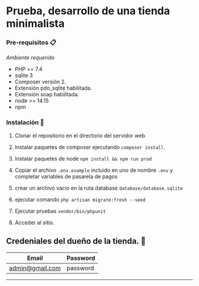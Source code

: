 # Prueba, desarrollo de una tienda minimalista

### Pre-requisitos 📋

_Ambiente requerido_

- PHP >= 7.4 
- sqlite 3
- Composer versión 2. 
- Extensión pdo_sqlite habilitada.
- Extensión soap habilitada.
- node >= 14.15
- npm

### Instalación 🔧

1. Clonar el repositorio en el directorio del servidor web

2. Instalar paquetes de composer ejecutando `composer install`.

3. Instalar paquetes de node `npm install && npm run prod`

4. Copiar el archivo `.env.example` incluido en uno de nombre `.env` y completar variables de pasarela de pagos

4. crear un archivo vacio en la ruta database `database/database.sqlite` 

4. ejecutar comando `php artisan migrate:fresh --seed` 

6. Ejecutar pruebas `vendor/bin/phpunit`

8. Acceder al sitio.

## Credeniales del dueño de la tienda. 🔑

Email|Password|
 ------ | ------ |
admin@gmail.com|password

------------------------
